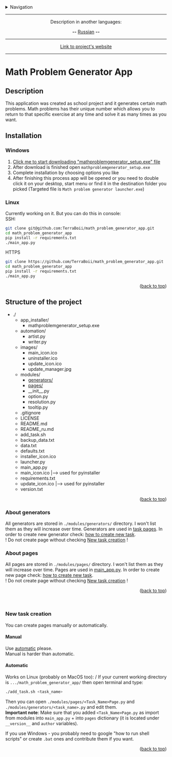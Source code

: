 <details>
<summary>Navigation</summary>

- [Math Problem Generator App](#math-problem-generator-app)
  - [Description](#description)
  - [Installation](#installation)
    - [Windows](#windows)
    - [Linux](#linux)
  - [Structure of the project](#structure-of-the-project)
    - [About generators](#about-generators)
    - [About pages](#about-pages)
    - [New task creation](#new-task-creation)
      - [Manual](#manual)
      - [Automatic](#automatic)

</details>

___

<p align="center">Description in another languages:</p>
<p align="center"> <strong>--</strong> <a href="https://github.com/TerraBoii/math_problem_generator_app/blob/main/README_ru.md", title="test">Russian</a> <strong>--</strong> </p>

___

<p align="center"><a href="https://terraboii.github.io/mpga_wp", title="Projects's website">Link to project's website</a></p>

___

# Math Problem Generator App

## Description

This application was created as school project and it generates certain math problems. Math problems has their unique number which allows you to return to that specific exercise at any time and solve it as many times as you want.

## Installation

### Windows

1. [Click me to start downloading "mathproblemgenerator_setup.exe" file](https://github.com/TerraBoii/math_problem_generator_app/raw/main/app_installer/mathproblemgenerator_setup.exe)
2. After download is finished open `mathproblemgenerator_setup.exe`
3. Complete installation by choosing options you like
4. After finishing this process app will be opened or you need to double click it on your desktop, start menu or find it in the destination folder you picked (Targeted file is `Math problem generator launcher.exe`)

### Linux

Currently working on it. But you can do this in console: \
SSH:

```sh
git clone git@github.com:TerraBoii/math_problem_generator_app.git
cd math_problem_generator_app
pip install -r requirements.txt
./main_app.py
```

HTTPS

```sh
git clone https://github.com/TerraBoii/math_problem_generator_app.git
cd math_problem_generator_app
pip install -r requirements.txt
./main_app.py
```

<p align="right">(<a href="#top" title="to the top of the page">back to top</a>)</p>

## Structure of the project

- ./
  - app_installer/
    - mathproblemgenerator_setup.exe
  - automation/
    - artist.py
    - writer.py
  - images/
    - main_icon.ico
    - uninstaller.ico
    - update_icon.ico
    - update_manager.jpg
  - modules/
    - [generators/](#about-generators)
    - [pages/](#about-pages)
    - \_\_init\_\_.py
    - option.py
    - resolution.py
    - tooltip.py
  - .gitignore
  - LICENSE
  - README.md
  - README_ru.md
  - add_task.sh
  - backup_data.txt
  - data.txt
  - defaults.txt
  - installer_icon.ico
  - launcher.py
  - main_app.py
  - main_icon.ico |--> used for pyinstaller
  - requirements.txt
  - update_icon.ico |--> used for pyinstaller
  - version.txt

<p align="right">(<a href="#top" title="to the top of the page">back to top</a>)</p>

### About generators

All generators are stored in `./modules/generators/` directory. I won't list them as they will increase over time. Generators are used in [task pages](#about-pages). In order to create new generator check: [how to create new task](#new-task-creation). \
! Do not create page without checking [New task creation](#new-task-creation) !

### About pages

All pages are stored in `./modules/pages/` directory. I won't list them as they will increase over time. Pages are used in [main_app.py](main_app.py). In order to create new page check: [how to create new task](#new-task-creation). \
! Do not create page without checking [New task creation](#new-task-creation) !

<p align="right">(<a href="#top" title="to the top of the page">back to top</a>)</p>

<br>

### New task creation

You can create pages manually or automatically.

#### Manual

Use [automatic](#automatic) please. \
Manual is harder than automatic.

#### Automatic

Works on Linux (probably on MacOS too): /
If your current working directory is `.../math_problem_generator_app/` then open terminal and type:

```bash
./add_task.sh <task_name>
```

Then you can open `./modules/pages/<Task_Name>Page.py` and `./modules/generators/<task_name>.py` and edit them. \
**Important note**: Make sure that you added `<Task_Name>Page.py` as import from modules into `main_app.py` + into `pages` dictionary (it is located under `__version__` and `author` variables).

If you use Windows - you probably need to google "how to run shell scripts" or create `.bat` ones and contribute them if you want.

<p align="right">(<a href="#top" title="to the top of the page">back to top</a>)</p>
